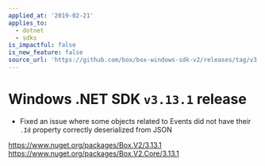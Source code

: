 ```yaml
---
applied_at: '2019-02-21'
applies_to:
  - dotnet
  - sdks
is_impactful: false
is_new_feature: false
source_url: 'https://github.com/box/box-windows-sdk-v2/releases/tag/v3.13.1'
---
```


# Windows .NET SDK `v3.13.1` release

- Fixed an issue where some objects related to Events did not have their `.Id` property correctly deserialized from JSON

https://www.nuget.org/packages/Box.V2/3.13.1
https://www.nuget.org/packages/Box.V2.Core/3.13.1